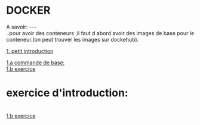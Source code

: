 # DOCKER 

 A savoir: ---  
  ..pour avoir des conteneurs ,il faut d abord avoir des images de base pour le conteneur.(on peut trouver les images sur dockehub).

  <a href="intro docker.md">1. petit introduction<a> <br>

  <a href="commande de base.txt">1.a commande de base:<a> <br>
  <a href="exercice de base.txt">1.b exercice<a>

  <h1>exercice d'introduction:</h1><br>
  <a href="exercice de base.md">1.b exercice<a>